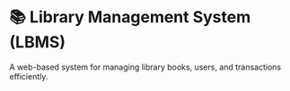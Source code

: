 # 📚 Library Management System (LBMS)
A web-based system for managing library books, users, and transactions efficiently.
